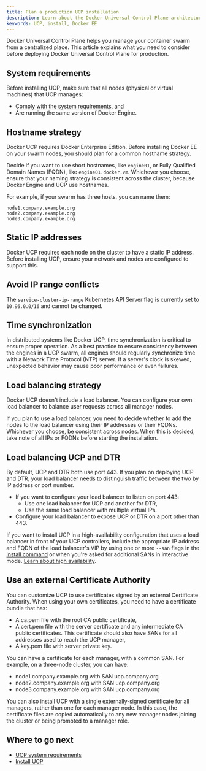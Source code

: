 ```yaml
---
title: Plan a production UCP installation
description: Learn about the Docker Universal Control Plane architecture, and the requirements to install it on production.
keywords: UCP, install, Docker EE
---
```


Docker Universal Control Plane helps you manage your container swarm from a
centralized place. This article explains what you need to consider before
deploying Docker Universal Control Plane for production.

## System requirements

Before installing UCP, make sure that all nodes (physical or virtual
machines) that UCP manages:

* [Comply with the system requirements](system-requirements.md), and
* Are running the same version of Docker Engine.

## Hostname strategy

Docker UCP requires Docker Enterprise Edition. Before installing Docker EE on
your swarm nodes, you should plan for a common hostname strategy.

Decide if you want to use short hostnames, like `engine01`, or Fully Qualified
Domain Names (FQDN), like `engine01.docker.vm`. Whichever you choose,
ensure that your naming strategy is consistent across the cluster, because
Docker Engine and UCP use hostnames.

For example, if your swarm has three hosts, you can name them:

```none
node1.company.example.org
node2.company.example.org
node3.company.example.org
```

## Static IP addresses

Docker UCP requires each node on the cluster to have a static IP address.
Before installing UCP, ensure your network and nodes are configured to support
this.

## Avoid IP range conflicts
 
The `service-cluster-ip-range` Kubernetes API Server flag is currently set to `10.96.0.0/16` and cannot be changed.

## Time synchronization

In distributed systems like Docker UCP, time synchronization is critical
to ensure proper operation. As a best practice to ensure consistency between
the engines in a UCP swarm, all engines should regularly synchronize time
with a Network Time Protocol (NTP) server. If a server's clock is skewed,
unexpected behavior may cause poor performance or even failures.

## Load balancing strategy

Docker UCP doesn't include a load balancer. You can configure your own
load balancer to balance user requests across all manager nodes.

If you plan to use a load balancer, you need to decide whether to
add the nodes to the load balancer using their IP addresses or their FQDNs.
Whichever you choose, be consistent across nodes. When this is decided,
take note of all IPs or FQDNs before starting the installation.

## Load balancing UCP and DTR

By default, UCP and DTR both use port 443. If you plan on deploying UCP and
DTR, your load balancer needs to distinguish traffic between the two by IP
address or port number.

* If you want to configure your load balancer to listen on port 443:
    * Use one load balancer for UCP and another for DTR,
    * Use the same load balancer with multiple virtual IPs.
* Configure your load balancer to expose UCP or DTR on a port other than 443.

If you want to install UCP in a high-availability configuration that uses
a load balancer in front of your UCP controllers, include the appropriate IP
address and FQDN of the load balancer's VIP by using
one or more `--san` flags in the [install command](../../../reference/cli/install.md)
or when you're asked for additional SANs in interactive mode.
[Learn about high availability](../configure/set-up-high-availability.md).

## Use an external Certificate Authority

You can customize UCP to use certificates signed by an external Certificate
Authority. When using your own certificates, you need to have a certificate
bundle that has:

* A ca.pem file with the root CA public certificate,
* A cert.pem file with the server certificate and any intermediate CA public
certificates. This certificate should also have SANs for all addresses used to
reach the UCP manager,
* A key.pem file with server private key.

You can have a certificate for each manager, with a common SAN. For
example, on a three-node cluster, you can have:

* node1.company.example.org with SAN ucp.company.org
* node2.company.example.org with SAN ucp.company.org
* node3.company.example.org with SAN ucp.company.org

You can also install UCP with a single externally-signed certificate
for all managers, rather than one for each manager node. In this case,
the certificate files are copied automatically to any new
manager nodes joining the cluster or being promoted to a manager role.

## Where to go next

* [UCP system requirements](system-requirements.md)
* [Install UCP](index.md)
